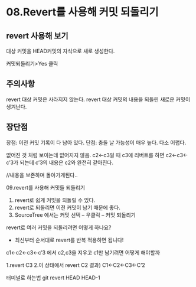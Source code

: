 # 08.Revert를 사용해 커밋 되돌리기
## revert 사용해 보기
대상 커밋을 HEAD커밋의 자식으로 새로 생성한다.

커밋되돌리기>Yes 클릭
## 주의사항
revert 대상 커밋은 사라지지 않는다.
revert 대상 커밋의 내용을 되돌린 새로운 커밋이 생겨난다.

## 장단점
장점: 이전 커밋 기록이 다 남아 있다.
단점: 충돌 날 가능성이 매우 높다. 다소 어렵다.

없어진 것 처럼 보이는데 없어지지 않음.
c2<-c3일 때 c3에 리버트를 하면
c2<-c3<-c’3가 되는데 c’3의 내용은 c2와 완전히 같아진다.

//내용을 보존하며 돌아가게된다..

09.revert를 사용해 커밋들 되돌리기
1. revert로 쉽게 커밋을 되돌릴 수 있다.
2. revert로 되돌리면 이전 커밋이 남기 때문에 좋다.
3. SourceTree 에서는 커밋 선택 – 우클릭 – 커밋 되돌리기

revert로 여러 커밋을 되돌리려면 어떻게 하나요?
- 최신부터 순서대로 revert를 반복 적용하면 됩니다!


c1<-c2<-c3<-c’3 에서 c2,c3을 지우고 c1만 남기려면 어떻게 해야할까

1.revert C3
2.이 상태에서 revert C2
결과) C1<-C2<-C3<-C’2

터미널로 하는법
git revert HEAD HEAD-1

